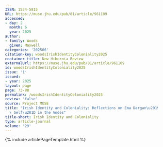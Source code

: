 ```yaml
---
ISSN: 1534-5815
URL: https://muse.jhu.edu/pub/81/article/961109
accessed:
- day: 2
  month: 6
  year: 2025
author:
- family: Woods
  given: Maxwell
categories: '202506'
citation-key: woodsIrishIdentityColoniality2025
container-title: New Hibernia Review
externalUrl: https://muse.jhu.edu/pub/81/article/961109
id: woodsIrishIdentityColoniality2025
issue: '1'
issued:
- year: 2025
layout: page
page: 73-88
permalink: /woodsIrishIdentityColoniality2025
review: 'false'
source: Project MUSE
title: "Irish Identity and Coloniality: Reflections on Ena Dargan\u2019s \u201CIrish\
  \ Self\u201D in the Andes"
title-short: Irish Identity and Coloniality
type: article-journal
volume: '29'
---
```

{% include articlePageTemplate.html %}